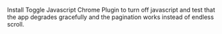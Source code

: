 Install Toggle Javascript Chrome Plugin to turn off javascript and test that the app degrades gracefully and the pagination works instead of endless scroll. 
